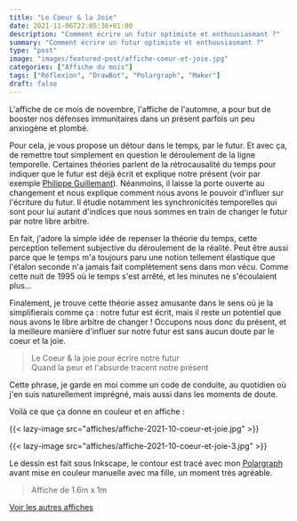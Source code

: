 ```yaml
---
title: "Le Coeur & la Joie"
date: 2021-11-06T22:05:36+01:00
description: "Comment écrire un futur optimiste et enthousiasmant ?"
summary: "Comment écrire un futur optimiste et enthousiasmant ?"
type: "post"
image: "images/featured-post/affiche-coeur-et-joie.jpg"
categories: ["Affiche du mois"]
tags: ["Réflexion", "DrawBot", "Polargraph", "Maker"]
draft: false
---
```


L'affiche de ce mois de novembre, l'affiche de l'automne, a pour but de booster nos défenses immunitaires dans un présent parfois un peu 
anxiogène et plombé.

Pour cela, je vous propose un détour dans le temps, par le futur. Et avec ça, de remettre tout simplement en question le déroulement 
de la ligne temporelle. Certaines théories parlent de la rétrocausalité du temps pour indiquer que le futur est déjà écrit et explique 
notre présent (voir par exemple [Philippe Guillemant](http://www.guillemant.net/)). Néanmoins, il laisse la porte ouverte au changement et nous explique comment nous avons le pouvoir d'influer sur l'écriture du futur. Il étudie notamment les synchronicités temporelles qui sont pour lui 
autant d'indices que nous sommes en train de changer le futur par notre libre arbitre. 

En fait, j'adore la simple idée de repenser la théorie du temps, cette perception tellement subjective du déroulement de la réalité. 
Peut être aussi parce que le temps m'a toujours paru une notion tellement élastique que l'étalon seconde n'a jamais fait complètement sens dans mon vécu. Comme cette nuit de 1995 où le temps s'est arrêté, et les minutes ne s'écoulaient plus...

Finalement, je trouve cette théorie assez amusante dans le sens où je la simplifierais comme ça : notre futur est écrit, mais il reste un potentiel que nous avons le libre arbitre de changer ! Occupons nous donc du présent, et la meilleure manière d'influer sur notre futur 
est sans aucun doute par le coeur et la joie. 

> Le Coeur & la joie pour écrire notre futur  
> Quand la peur et l'absurde tracent notre présent

Cette phrase, je garde en moi comme un code de conduite, au quotidien où j'en suis naturellement imprégné, mais aussi dans les moments de doute. 

Voilà ce que ça donne en couleur et en affiche : 

{{< lazy-image src="affiches/affiche-2021-10-coeur-et-joie.jpg" >}} 

{{< lazy-image src="affiches/affiche-2021-10-coeur-et-joie-3.jpg" >}} 


Le dessin est fait sous Inkscape, le contour est tracé avec mon [Polargraph](../drawbot-polargraph) avant mise en couleur manuelle avec ma fille, un moment très agréable.

> Affiche de 1.6m x 1m

[Voir les autres affiches](/categories/affiche-du-mois)
